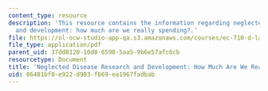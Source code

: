 ```yaml
---
content_type: resource
description: 'This resource contains the information regarding neglected disease research
  and development: how much are we really spending?.'
file: https://ol-ocw-studio-app-qa.s3.amazonaws.com/courses/ec-710-d-lab-medical-technologies-for-the-developing-world-spring-2010/86481bf0e922d983f669ea1967fadbab_MITEC_710S10_hwmchrvspen.pdf
file_type: application/pdf
parent_uid: 37dd8120-10d8-6590-5aa5-9b6e57afc6cb
resourcetype: Document
title: 'Neglected Disease Research and Development: How Much Are We Really Spending?'
uid: 86481bf0-e922-d983-f669-ea1967fadbab
---
```

